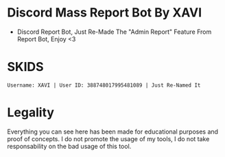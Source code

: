 # Discord Mass Report Bot By XAVI
  -  Discord Report Bot, Just Re-Made The "Admin Report" Feature From  Report Bot, Enjoy <3 
  
# SKIDS
    Username: XAVI | User ID: 388748017995481089 | Just Re-Named It

# Legality

Everything you can see here has been made for educational purposes and proof of concepts. I do not promote the usage of my tools, I do not take responsability on the bad usage of this tool.
